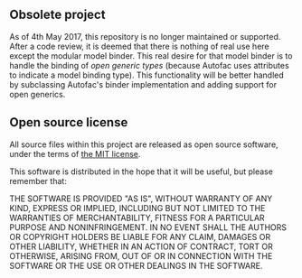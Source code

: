 ## Obsolete project
As of 4th May 2017, this repository is no longer maintained or supported.
After a code review, it is deemed that there is nothing of real use here except the modular model binder.
This real desire for that model binder is to handle the binding of *open generic types* (because Autofac uses attributes to indicate a model binding type). 
This functionality will be better handled by subclassing Autofac's binder implementation and adding support for open generics.

## Open source license
All source files within this project are released as open source software,
under the terms of [the MIT license].

[the MIT license]: http://opensource.org/licenses/MIT

This software is distributed in the hope that it will be useful, but please
remember that:

THE SOFTWARE IS PROVIDED "AS IS", WITHOUT WARRANTY OF ANY KIND, EXPRESS OR
IMPLIED, INCLUDING BUT NOT LIMITED TO THE WARRANTIES OF MERCHANTABILITY,
FITNESS FOR A PARTICULAR PURPOSE AND NONINFRINGEMENT. IN NO EVENT SHALL THE
AUTHORS OR COPYRIGHT HOLDERS BE LIABLE FOR ANY CLAIM, DAMAGES OR OTHER
LIABILITY, WHETHER IN AN ACTION OF CONTRACT, TORT OR OTHERWISE, ARISING FROM,
OUT OF OR IN CONNECTION WITH THE SOFTWARE OR THE USE OR OTHER DEALINGS IN
THE SOFTWARE.
